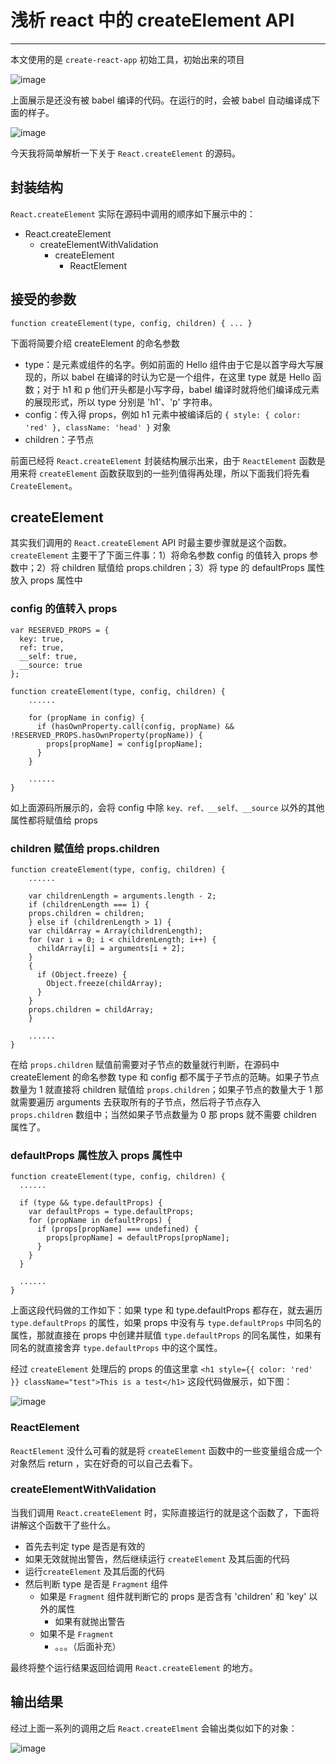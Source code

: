 # 浅析 react 中的 createElement API
----
本文使用的是 `create-react-app` 初始工具，初始出来的项目  

![image](http://pf7iamiw1.bkt.clouddn.com/Snipaste_2018-09-17_23-55-13.png)  

上面展示是还没有被 babel 编译的代码。在运行的时，会被 babel 自动编译成下面的样子。

![image](http://pf7iamiw1.bkt.clouddn.com/Snipaste_2018-09-18_00-22-03.png)

今天我将简单解析一下关于 `React.createElement` 的源码。

## 封装结构
`React.createElement` 实际在源码中调用的顺序如下展示中的：

- React.createElement
    - createElementWithValidation
        - createElement
            - ReactElement

## 接受的参数
```
function createElement(type, config, children) { ... }
```
下面将简要介绍 createElement 的命名参数
- type：是元素或组件的名字。例如前面的 Hello 组件由于它是以首字母大写展现的，所以 babel 在编译的时认为它是一个组件，在这里 type 就是 Hello 函数；对于 h1 和 p 他们开头都是小写字母，babel 编译时就将他们编译成元素的展现形式，所以 type 分别是 'h1'、'p' 字符串。
- config：传入得 props，例如 h1 元素中被编译后的 `{ style: { color: 'red' }, className: 'head' }` 对象
- children：子节点

前面已经将 `React.createElement` 封装结构展示出来，由于 `ReactElement` 函数是用来将 `createElement` 函数获取到的一些列值得再处理，所以下面我们将先看 `CreateElement`。

## createElement
其实我们调用的 `React.createElement` API 时最主要步骤就是这个函数。`createElement` 主要干了下面三件事：1）将命名参数 config 的值转入 props 参数中；2）将 children 赋值给 props.children；3）将 type 的 defaultProps 属性放入 props 属性中

### config 的值转入 props
```
var RESERVED_PROPS = {
  key: true,
  ref: true,
  __self: true,
  __source: true
};

function createElement(type, config, children) {
    ......
    
    for (propName in config) {
      if (hasOwnProperty.call(config, propName) && !RESERVED_PROPS.hasOwnProperty(propName)) {
        props[propName] = config[propName];
      }
    }
    
    ......
}
```
如上面源码所展示的，会将 config 中除 `key、ref、__self、__source` 以外的其他属性都将赋值给 props

### children 赋值给 props.children
```
function createElement(type, config, children) {
    ......
    
    var childrenLength = arguments.length - 2;
    if (childrenLength === 1) {
    props.children = children;
    } else if (childrenLength > 1) {
    var childArray = Array(childrenLength);
    for (var i = 0; i < childrenLength; i++) {
      childArray[i] = arguments[i + 2];
    }
    {
      if (Object.freeze) {
        Object.freeze(childArray);
      }
    }
    props.children = childArray;
    }
    
    ......
}
```
在给 `props.children` 赋值前需要对子节点的数量就行判断，在源码中 createElement 的命名参数 type 和 config 都不属于子节点的范畴。如果子节点数量为 1 就直接将 children 赋值给 `props.children`；如果子节点的数量大于 1 那就需要遍历 arguments 去获取所有的子节点，然后将子节点存入 `props.children` 数组中；当然如果子节点数量为 0 那 props 就不需要 children 属性了。

### defaultProps 属性放入 props 属性中
```
function createElement(type, config, children) {
  ......
    
  if (type && type.defaultProps) {
    var defaultProps = type.defaultProps;
    for (propName in defaultProps) {
      if (props[propName] === undefined) {
        props[propName] = defaultProps[propName];
      }
    }
  }
  
  ......
}
```
上面这段代码做的工作如下：如果 type 和 type.defaultProps 都存在，就去遍历 `type.defaultProps` 的属性，如果 props 中没有与 `type.defaultProps` 中同名的属性，那就直接在 props 中创建并赋值 `type.defaultProps` 的同名属性，如果有同名的就直接舍弃 `type.defaultProps` 中的这个属性。

经过 `createElement` 处理后的 props 的值这里拿 `<h1 style={{ color: 'red' }} className="test">This is a test</h1>` 这段代码做展示，如下图：

![image](http://pf7iamiw1.bkt.clouddn.com/Snipaste_2018-09-18_15-33-42.png)

### ReactElement
`ReactElement` 没什么可看的就是将 `createElement` 函数中的一些变量组合成一个对象然后 return ，实在好奇的可以自己去看下。

### createElementWithValidation
当我们调用 `React.createElement` 时，实际直接运行的就是这个函数了，下面将讲解这个函数干了些什么。

- 首先去判定 type 是否是有效的
- 如果无效就抛出警告，然后继续运行 `createElement` 及其后面的代码
- 运行`createElement` 及其后面的代码
- 然后判断 type 是否是 `Fragment` 组件
    - 如果是 `Fragment` 组件就判断它的 props 是否含有 'children' 和 'key' 以外的属性
        - 如果有就抛出警告
    - 如果不是 `Fragment`
        - 。。。（后面补充）

最终将整个运行结果返回给调用 `React.createElement` 的地方。

## 输出结果
经过上面一系列的调用之后 `React.createElment` 会输出类似如下的对象：

![image](http://pf7iamiw1.bkt.clouddn.com/Snipaste_2018-09-18_00-17-57.png)